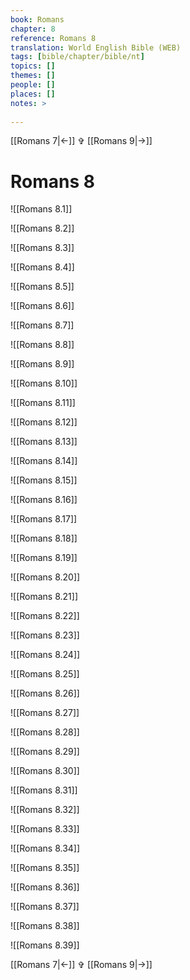 ```yaml
---
book: Romans
chapter: 8
reference: Romans 8
translation: World English Bible (WEB)
tags: [bible/chapter/bible/nt]
topics: []
themes: []
people: []
places: []
notes: >
  
---
```


[[Romans 7|<-]] ✞ [[Romans 9|->]]

# Romans 8

![[Romans 8.1]]

![[Romans 8.2]]

![[Romans 8.3]]

![[Romans 8.4]]

![[Romans 8.5]]

![[Romans 8.6]]

![[Romans 8.7]]

![[Romans 8.8]]

![[Romans 8.9]]

![[Romans 8.10]]

![[Romans 8.11]]

![[Romans 8.12]]

![[Romans 8.13]]

![[Romans 8.14]]

![[Romans 8.15]]

![[Romans 8.16]]

![[Romans 8.17]]

![[Romans 8.18]]

![[Romans 8.19]]

![[Romans 8.20]]

![[Romans 8.21]]

![[Romans 8.22]]

![[Romans 8.23]]

![[Romans 8.24]]

![[Romans 8.25]]

![[Romans 8.26]]

![[Romans 8.27]]

![[Romans 8.28]]

![[Romans 8.29]]

![[Romans 8.30]]

![[Romans 8.31]]

![[Romans 8.32]]

![[Romans 8.33]]

![[Romans 8.34]]

![[Romans 8.35]]

![[Romans 8.36]]

![[Romans 8.37]]

![[Romans 8.38]]

![[Romans 8.39]]

[[Romans 7|<-]] ✞ [[Romans 9|->]]
